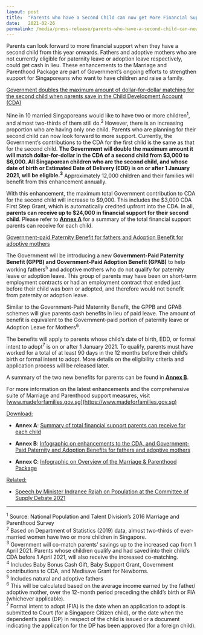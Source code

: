 ```yaml
---
layout: post
title:  "Parents who have a Second Child can now get More Financial Support; Cash benefit for those not eligible for paternity or adoption leave"
date:   2021-02-26
permalink: /media/press-release/parents-who-have-a-second-child-can-now-get-more-financial-support-cash-benefit-for-those-not-eligible-for-paternity-or-adoption-leave/
---
```




Parents can look forward to more financial support when they have a second child from this year onwards. Fathers and adoptive mothers who are not currently eligible for paternity leave or adoption leave respectively, could get cash in lieu. These enhancements to the Marriage and Parenthood Package are part of Government’s ongoing efforts to strengthen support for Singaporeans who want to have children and raise a family.




<u>Government doubles the maximum amount of dollar-for-dollar matching for the second child when parents save in the Child Development Account (CDA)</u>

Nine in 10 married Singaporeans would like to have two or more children<sup>1</sup>, and almost two-thirds of them still do.<sup>2</sup> However, there is an increasing proportion who are having only one child. Parents who are planning for their second child can now look forward to more support. Currently, the Government’s contributions to the CDA for the first child is the same as that for the second child. **The Government will double the maximum amount it will match dollar-for-dollar in the CDA of a second child from $3,000 to $6,000. All Singaporean children who are the second child, and whose date of birth or Estimated Date of Delivery (EDD) is on  or after 1 January 2021, will be eligible.<sup>3</sup>** Approximately 12,000 children and their families will benefit from this enhancement annually.

With this enhancement, the maximum total Government contribution to CDA for the second child will increase to $9,000. This includes the $3,000 CDA First Step Grant, which is automatically credited upfront into the CDA. In all, **parents can receive up to $24,000 in financial support  for their second child**. Please refer to **<u>Annex A</u>** for a summary of the total financial support parents can receive for each child.

<u>Government-paid Paternity Benefit for fathers and Adoption Benefit for adoptive mothers</u>

The Government will be introducing a new **Government-Paid Paternity Benefit (GPPB) and Government-Paid Adoption Benefit (GPAB)** to help working fathers<sup>5</sup> and adoptive mothers who do not qualify for paternity leave or adoption leave. This group of parents may have been on short-term employment contracts or had an employment contract that ended just before their child was born or adopted, and therefore would not benefit from paternity or adoption leave. 

Similar to the Government-Paid Maternity Benefit, the GPPB and GPAB schemes will give parents cash benefits in lieu of paid leave. The amount of benefit is equivalent to the Government-paid portion of paternity leave or Adoption Leave for Mothers<sup>6</sup>. 

The benefits will apply to parents whose child’s date of birth, EDD, or formal intent to adopt<sup>7</sup> is on or after 1 January 2021. To qualify, parents must have worked for a total of at least 90 days in the 12 months before their child’s birth or formal intent to adopt. More details on the eligibility criteria and application process will be released later.

A summary of the two new benefits for parents can be found in **<u>Annex B</u>**.  

For more information on the latest enhancements and the comprehensive suite of Marriage and Parenthood support measures, visit [www.madeforfamilies.gov.sg](https://www.madeforfamilies.gov.sg)

<u>Download:</u>

  * **Annex A**: [Summary of total financial support parents can receive for each child](/files/media-centre/press-releases/annex-a-cos-2021.pdf)

  * **Annex B**: [Infographic on enhancements to the CDA, and Government-Paid Paternity and Adoption Benefits for fathers and adoptive mothers](/files/media-centre/press-releases/annex-b-cos-2021.pdf)

  * **Annex C**: [Infographic on Overview of the Marriage & Parenthood Package](/files/media-centre/press-releases/annex-c-cos-2021.pdf)

<u>Related:</u>

  * [Speech by Minister Indranee Rajah on Population at the Committee of Supply Debate 2021](https://www.population.gov.sg/media-centre/speeches/speech-by-minister-indranee-rajah-on-population-at-the-committee-of-supply-debate-2021)


----------
<sup>1</sup> Source: National Population and Talent Division’s 2016 Marriage and Parenthood Survey  
<sup>2</sup> Based on Department of Statistics (2019) data, almost two-thirds of ever-married women have two or more children in Singapore.  
<sup>3</sup> Government will co-match parents’ savings up to the increased cap from 1 April 2021. Parents whose children qualify and had saved into their child’s CDA before 1 April 2021, will also receive the increased co-matching.  
<sup>4</sup> Includes Baby Bonus Cash Gift, Baby Support Grant, Government contributions to CDA, and Medisave Grant for Newborns.  
<sup>5</sup> Includes natural and adoptive fathers  
<sup>6</sup> This will be calculated based on the average income earned by the father/ adoptive mother, over the 12-month period preceding the child’s birth or FIA (whichever applicable).  
<sup>7</sup> Formal intent to adopt (FIA) is the date when an application to adopt is submitted to Court (for a Singapore Citizen child), or the date when the dependent’s pass (DP) in respect of the child is issued or a document indicating the application for the DP has been approved (for a foreign child).
